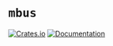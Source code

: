 # `mbus`

[![Crates.io](https://img.shields.io/crates/v/mbus.svg)](https://crates.io/crates/mbus)
[![Documentation](https://docs.rs/mbus/badge.svg)](https://docs.rs/mbus)
